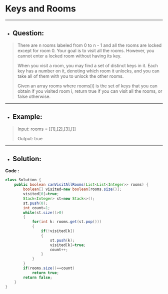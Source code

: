 # Keys and Rooms
---
- ## Question:
> There are n rooms labeled from 0 to n - 1 and all the rooms are locked except for room 0. Your goal is to visit all the rooms. However, you cannot enter a locked room without having its key.
> 
> When you visit a room, you may find a set of distinct keys in it. Each key has a number on it, denoting which room it unlocks, and you can take all of them with you to unlock the other rooms.
> 
> Given an array rooms where rooms[i] is the set of keys that you can obtain if you visited room i, return true if you can visit all the rooms, or false otherwise.
---
- ## Example:
> Input: rooms = [[1],[2],[3],[]]
> 
> Output: true
---
- ## Solution:
**Code :**
```java
class Solution {
    public boolean canVisitAllRooms(List<List<Integer>> rooms) {
        boolean[] visited=new boolean[rooms.size()];
        visited[0]=true;
        Stack<Integer> st=new Stack<>();
        st.push(0);
        int count=1;
        while(st.size()>0)
        {
            for(int k: rooms.get(st.pop()))
            {
                if(!visited[k])
                {
                    st.push(k);
                    visited[k]=true;
                    count++;
                }
            }
        }
        if(rooms.size()==count)
            return true;
        return false;
    }
}
